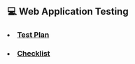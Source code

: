 ## :computer: Web Application Testing
### <li> [Test Plan](https://docs.google.com/spreadsheets/d/1kRBcwB1szBwNWlZNGXKdMjdCtYhlW12TlD_MFAAnR7I/edit?usp=sharing)
### <li> [Checklist](https://docs.google.com/spreadsheets/d/1mUb1O9UJiru3mGfh9ocLKkRwIVBJy60g5GEglohBi3k/edit?usp=sharing)
